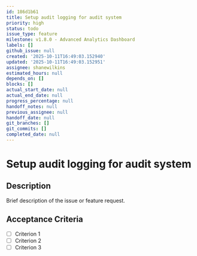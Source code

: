 ```yaml
---
id: 186d1b61
title: Setup audit logging for audit system
priority: high
status: todo
issue_type: feature
milestone: v1.8.0 - Advanced Analytics Dashboard
labels: []
github_issue: null
created: '2025-10-11T16:49:03.152940'
updated: '2025-10-11T16:49:03.152951'
assignee: shanewilkins
estimated_hours: null
depends_on: []
blocks: []
actual_start_date: null
actual_end_date: null
progress_percentage: null
handoff_notes: null
previous_assignee: null
handoff_date: null
git_branches: []
git_commits: []
completed_date: null
---
```


# Setup audit logging for audit system

## Description

Brief description of the issue or feature request.

## Acceptance Criteria

- [ ] Criterion 1
- [ ] Criterion 2
- [ ] Criterion 3